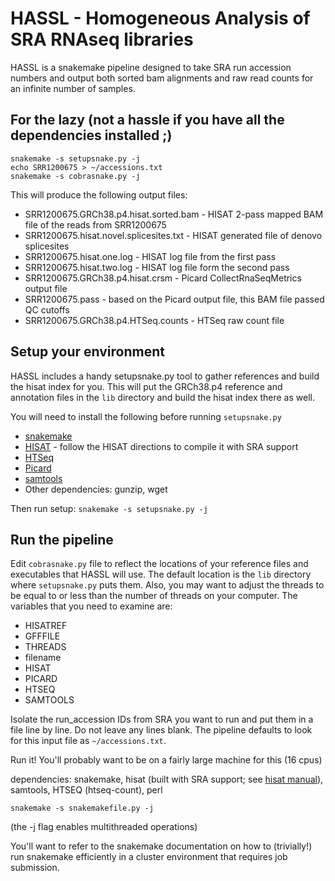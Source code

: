 # HASSL - Homogeneous Analysis of SRA RNAseq libraries

HASSL is a snakemake pipeline designed to take SRA run accession numbers and
output both sorted bam alignments and raw read counts for an infinite number
of samples.

## For the lazy (not a hassle if you have all the dependencies installed ;)
```
snakemake -s setupsnake.py -j
echo SRR1200675 > ~/accessions.txt
snakemake -s cobrasnake.py -j
```

This will produce the following output files:

* SRR1200675.GRCh38.p4.hisat.sorted.bam - HISAT 2-pass mapped BAM file of the reads from SRR1200675
* SRR1200675.hisat.novel.splicesites.txt - HISAT generated file of denovo splicesites
* SRR1200675.hisat.one.log - HISAT log file from the first pass
* SRR1200675.hisat.two.log - HISAT log file form the second pass
* SRR1200675.GRCh38.p4.hisat.crsm - Picard CollectRnaSeqMetrics output file
* SRR1200675.pass - based on the Picard output file, this BAM file passed QC cutoffs
* SRR1200675.GRCh38.p4.HTSeq.counts - HTSeq raw count file


## Setup your environment

HASSL includes a handy setupsnake.py tool to gather references and build the
hisat index for you.  This will put the GRCh38.p4 reference and annotation
files in the `lib` directory and build the hisat index there as well.

You will need to install the following before running `setupsnake.py`
* [snakemake](https://bitbucket.org/johanneskoester/snakemake/downloads)
* [HISAT](https://github.com/infphilo/hisat/) - follow the HISAT directions to compile it with SRA support 
* [HTSeq](http://www-huber.embl.de/users/anders/HTSeq/doc/overview.html)
* [Picard](https://broadinstitute.github.io/picard/)
* [samtools](https://github.com/samtools/samtools)
* Other dependencies: gunzip, wget

Then run setup:
`snakemake -s setupsnake.py -j `


## Run the pipeline

Edit `cobrasnake.py` file to reflect the locations of your reference files
and executables that HASSL will use.  The default location is the `lib`
directory where `setupsnake.py` puts them.  Also, you may want to adjust the
threads to be equal to or less than the number of threads on your computer. 
The variables that you need to examine are:

* HISATREF
* GFFFILE
* THREADS
* filename
* HISAT
* PICARD
* HTSEQ
* SAMTOOLS

Isolate the run_accession IDs from SRA you want to run and put them in a
file line by line.  Do not leave any lines blank.  The pipeline defaults to
look for this input file as `~/accessions.txt`.

Run it! You'll probably want to be on a fairly large machine for this (16 cpus)

dependencies: snakemake, hisat (built with SRA support; see [hisat
manual](https://github.com/infphilo/hisat/blob/master/MANUAL.markdown)),
samtools, HTSEQ (htseq-count), perl

`snakemake -s snakemakefile.py -j`

(the -j flag enables multithreaded operations)

You'll want to refer to the snakemake documentation on how to (trivially!)
run snakemake efficiently in a cluster environment that requires
job submission.

